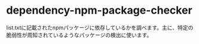 # dependency-npm-package-checker
list.txtに記載されたnpmパッケージに依存しているかを調べます。主に、特定の脆弱性が周知されているようなパッケージの検出に使います。
